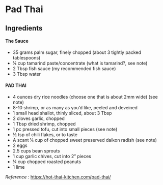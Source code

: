 # Pad Thai 

## Ingredients 
#### The Sauce 
- 35 grams palm sugar, finely chopped (about 3 tightly packed tablespoons)
- ¼ cup tamarind paste/concentrate (what is tamarind?, see note)
- 2 Tbsp fish sauce (my recommended fish sauce)
- 3 Tbsp water

#### PAD THAI
- 4 ounces dry rice noodles (choose one that is about 2mm wide) (see note)
- 8-10 shrimp, or as many as you’d like, peeled and deveined
- 1 small head shallot, thinly sliced, about 3 Tbsp
- 2 cloves garlic, chopped
- 1 Tbsp dried shrimp, chopped
- 1 pc pressed tofu, cut into small pieces (see note)
- ½ tsp of chili flakes, or to taste
- A scant ¼ cup of chopped sweet preserved daikon radish (see note)
- 2 eggs
- 2.5 cups bean sprouts
- 1 cup garlic chives, cut into 2” pieces
- ¼ cup chopped roasted peanuts
- 1 lime

*Reference* : https://hot-thai-kitchen.com/pad-thai/